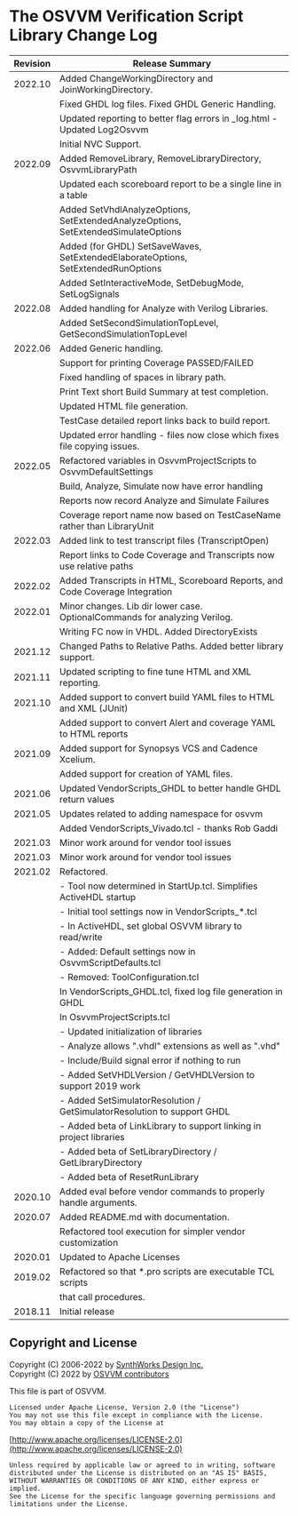 # The OSVVM Verification Script Library Change Log

| **Revision**  |   **Release Summary**                                                          | 
|---------------|--------------------------------------------------------------------------------| 
| 2022.10       |  Added ChangeWorkingDirectory and JoinWorkingDirectory.                        |
|               |  Fixed GHDL log files. Fixed GHDL Generic Handling.                            |
|               |  Updated reporting to better flag errors in _log.html - Updated Log2Osvvm      |
|               |  Initial NVC Support.                                                          |
| 2022.09       |  Added RemoveLibrary, RemoveLibraryDirectory, OsvvmLibraryPath                 |
|               |  Updated each scoreboard report to be a single line in a table                 |
|               |  Added SetVhdlAnalyzeOptions, SetExtendedAnalyzeOptions, SetExtendedSimulateOptions |
|               |  Added (for GHDL) SetSaveWaves, SetExtendedElaborateOptions, SetExtendedRunOptions |
|               |  Added SetInteractiveMode, SetDebugMode, SetLogSignals                         |
| 2022.08       |  Added handling for Analyze with Verilog Libraries.                            |
|               |  Added SetSecondSimulationTopLevel, GetSecondSimulationTopLevel                |
| 2022.06       |  Added Generic handling.                                                       |
|               |  Support for printing Coverage PASSED/FAILED                                   |
|               |  Fixed handling of spaces in library path.                                     |
|               |  Print Text short Build Summary at test completion.                            |
|               |  Updated HTML file generation.                                                 |
|               |  TestCase detailed report links back to build report.                          |
|               |  Updated error handling - files now close which fixes file copying issues.     |
| 2022.05       |  Refactored variables in OsvvmProjectScripts to OsvvmDefaultSettings           |
|               |  Build, Analyze, Simulate now have error handling                              |
|               |  Reports now record Analyze and Simulate Failures                              |
|               |  Coverage report name now based on TestCaseName rather than LibraryUnit        |
| 2022.03       |  Added link to test transcript files (TranscriptOpen)                          |
|               |  Report links to Code Coverage and Transcripts now use relative paths          |
| 2022.02       |  Added Transcripts in HTML, Scoreboard Reports, and Code Coverage Integration  |
| 2022.01       |  Minor changes.  Lib dir lower case.  OptionalCommands for analyzing Verilog.  |
|               |  Writing FC now in VHDL.  Added DirectoryExists                                |
| 2021.12       |  Changed Paths to Relative Paths.  Added better library support.               |
| 2021.11       |  Updated scripting to fine tune HTML and XML reporting.                        |
| 2021.10       |  Added support to convert build YAML files to HTML and XML (JUnit)             |
|               |     Added support to convert Alert and coverage YAML to HTML reports           |
| 2021.09       |  Added support for Synopsys VCS and Cadence Xcelium.                           |
|               |  Added support for creation of YAML files.                                     |
| 2021.06       |  Updated VendorScripts_GHDL to better handle GHDL return values                |
| 2021.05       |  Updates related to adding namespace for osvvm                                 |
|               |     Added VendorScripts_Vivado.tcl - thanks Rob Gaddi                          |
| 2021.03       |  Minor work around for vendor tool issues                                      |
| 2021.03       |  Minor work around for vendor tool issues                                      |
| 2021.02       |  Refactored.                                                                   |
|               |     - Tool now determined in StartUp.tcl. Simplifies ActiveHDL startup         |
|               |     - Initial tool settings now in VendorScripts_*.tcl                         |
|               |        - In ActiveHDL, set global OSVVM library to read/write                  |
|               |     - Added: Default settings now in OsvvmScriptDefaults.tcl                   |
|               |     - Removed: ToolConfiguration.tcl                                           |
|               |  In VendorScripts_GHDL.tcl, fixed log file generation in GHDL                  |
|               |  In OsvvmProjectScripts.tcl                                                    |
|               |     - Updated initialization of libraries                                      |
|               |     - Analyze allows ".vhdl" extensions as well as ".vhd"                      |
|               |     - Include/Build signal error if nothing to run                             |
|               |     - Added SetVHDLVersion / GetVHDLVersion to support 2019 work               |
|               |     - Added SetSimulatorResolution / GetSimulatorResolution to support GHDL    |
|               |     - Added beta of LinkLibrary to support linking in project libraries        |
|               |     - Added beta of SetLibraryDirectory / GetLibraryDirectory                  |
|               |     - Added beta of ResetRunLibrary                                            |
| 2020.10       |  Added eval before vendor commands to properly handle arguments.               |
| 2020.07       |  Added README.md with documentation.                                           |
|               |  Refactored tool execution for simpler vendor customization                    |
| 2020.01       |  Updated to Apache Licenses                                                    |
| 2019.02       |  Refactored so that *.pro scripts are executable TCL scripts                   |
|               |  that call procedures.                                                         |
| 2018.11       |  Initial release                                                               |

 
## Copyright and License
Copyright (C) 2006-2022 by [SynthWorks Design Inc.](http://www.synthworks.com/)   
Copyright (C) 2022 by [OSVVM contributors](CONTRIBUTOR.md)   

This file is part of OSVVM.

    Licensed under Apache License, Version 2.0 (the "License")
    You may not use this file except in compliance with the License.
    You may obtain a copy of the License at

  [http://www.apache.org/licenses/LICENSE-2.0](http://www.apache.org/licenses/LICENSE-2.0)

    Unless required by applicable law or agreed to in writing, software
    distributed under the License is distributed on an "AS IS" BASIS,
    WITHOUT WARRANTIES OR CONDITIONS OF ANY KIND, either express or implied.
    See the License for the specific language governing permissions and
    limitations under the License.
